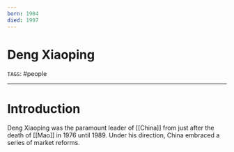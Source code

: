 ```yaml
---
born: 1904
died: 1997
---
```

# Deng Xiaoping
`TAGS`: #people 

---
# Introduction
Deng Xiaoping was the paramount leader of [[China]] from just after the death of [[Mao]] in 1976 until 1989. Under his direction, China embraced a series of market reforms. 